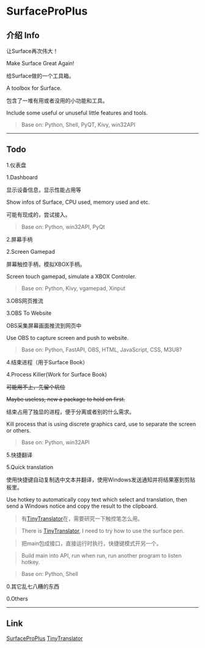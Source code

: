 # SurfaceProPlus

## 介绍 Info

让Surface再次伟大！

Make Surface Great Again!

给Surface做的一个工具箱。

A toolbox for Surface.

包含了一堆有用或者没用的小功能和工具。

Include some useful or unuseful little features and tools.

>Base on: Python, Shell, PyQT, Kivy, win32API

---

## Todo

1.仪表盘

1.Dashboard

显示设备信息，显示性能占用等

Show infos of Surface, CPU used, memory used and etc.

可能有现成的，尝试接入。

>Base on: Python, win32API, PyQt

2.屏幕手柄

2.Screen Gamepad

屏幕触控手柄，模拟XBOX手柄。

Screen touch gamepad, simulate a XBOX Controler.

>Base on: Python, Kivy, vgamepad, Xinput

3.OBS网页推流

3.OBS To Website

OBS采集屏幕画面推流到网页中

Use OBS to capture screen and push to website.

>Base on: Python, FastAPI, OBS, HTML, JavaScript, CSS, M3U8?

4.结束进程（用于Surface Book）

4.Process Killer(Work for Surface Book)

~~可能用不上，先留个坑位~~

~~Maybe useless, new a package to hold on first.~~

结束占用了独显的进程，便于分离或者别的什么需求。

Kill process that is using discrete graphics card, use to separate the screen or others.

>Base on: Python, win32API

5.快捷翻译

5.Quick translation

使用快捷键自动复制选中文本并翻译，使用Windows发送通知并将结果塞到剪贴板里。

Use hotkey to automatically copy text which select and translation, then send a Windows notice and copy the result to the clipboard.

>有[TinyTranslator](https://github.com/BX-NL/TinyTranslator)在，需要研究一下触控笔怎么用。

>There is [TinyTranslator](https://github.com/BX-NL/TinyTranslator), I need to try how to use the surface pen.

>把main包成接口，直接运行时执行，快捷键模式开另一个。

>Build main into API, run when run, run another program to listen hotkey.

>Base on: Python, Shell

0.其它乱七八糟的东西

0.Others

---

## Link

[SurfaceProPlus](https://github.com/BX-NL/SurfaceProPlus)
[TinyTranslator](https://github.com/BX-NL/TinyTranslator)